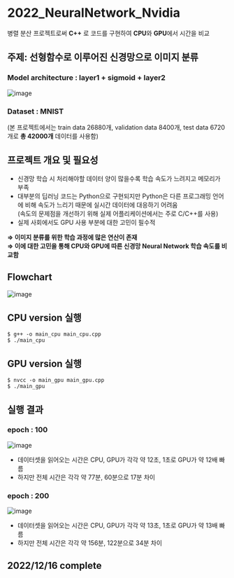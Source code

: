 # 2022_NeuralNetwork_Nvidia

병렬 분산 프로젝트로써 **C++** 로 코드를 구현하여 **CPU**와 **GPU**에서 시간을 비교


## 주제: 선형함수로 이루어진 신경망으로 이미지 분류  

### Model architecture : layer1 + sigmoid + layer2
![image](https://user-images.githubusercontent.com/90039228/209432256-b02ba9aa-9bc3-435a-9930-f9cba46a9ed3.png)

### Dataset : MNIST  
(본 프로젝트에서는 train data 26880개, validation data 8400개, test data 6720개로 <b>총 42000개</b> 데이터를 사용함)  


## 프로젝트 개요 및 필요성
+ 신경망 학습 시 처리해야할 데이터 양이 많을수록 학습 속도가 느려지고 메모리가 부족  
+ 대부분의 딥러닝 코드는 Python으로 구현되지만 Python은 다른 프로그래밍 언어에 비해 속도가 느리기 때문에 실시간 데이터에 대응하기 어려움  
(속도의 문제점을 개선하기 위해 실제 어플리케이션에서는 주로 C/C++를 사용)
+ 실제 사회에서도 GPU 사용 부분에 대한 고민이 필수적    

<b>⇒ 이미지 분류를 위한 학습 과정에 많은 연산이 존재</b>  
<b>⇒ 이에 대한 고민을 통해 CPU와 GPU에 따른 신경망 Neural Network 학습 속도를 비교함</b>  


## Flowchart
![image](https://user-images.githubusercontent.com/90039228/208378832-ab22bf29-8f63-42f8-acd8-c462e5c0e293.png)


## CPU version 실행
```
$ g++ -o main_cpu main_cpu.cpp
$ ./main_cpu
```

## GPU version 실행
```
$ nvcc -o main_gpu main_gpu.cpp
$ ./main_gpu
```


## 실행 결과
### epoch : 100
![image](https://user-images.githubusercontent.com/90039228/209431761-648717a0-2599-45a8-a2ec-c354c7f7bf0f.png)
  * 데이터셋을 읽어오는 시간은 CPU, GPU가 각각 약 12초, 1초로 GPU가 약 12배 빠름
  * 하지만 전체 시간은 각각 약 77분, 60분으로 17분 차이  
 
### epoch : 200
![image](https://user-images.githubusercontent.com/90039228/209431819-3eb76773-859d-4341-9245-d28c0f399d3c.png)
  * 데이터셋을 읽어오는 시간은 CPU, GPU가 각각 약 13초, 1초로 GPU가 약 13배 빠름
  * 하지만 전체 시간은 각각 약 156분, 122분으로 34분 차이  


## 2022/12/16 complete
